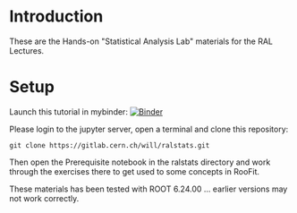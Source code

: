 # Introduction

These are the Hands-on "Statistical Analysis Lab" materials for the RAL Lectures.

# Setup

Launch this tutorial in mybinder: [![Binder](https://mybinder.org/badge_logo.svg)](https://mybinder.org/v2/git/https%3A%2F%2Fgitlab.cern.ch%2Fwill%2Fralstats/HEAD)

Please login to the jupyter server, open a terminal and clone this repository:

```
git clone https://gitlab.cern.ch/will/ralstats.git
```

Then open the Prerequisite notebook in the ralstats directory and work through the exercises there to get used to some concepts in RooFit. 





These materials has been tested with ROOT 6.24.00 ... earlier versions may not work correctly. 
